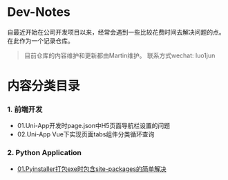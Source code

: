# Dev-Notes
自最近开始在公司开发项目以来，经常会遇到一些比较花费时间去解决问题的点。在此作为一个记录仓库。
> 目前仓库的内容维护和更新都由Martin维护。
> 联系方式wechat: luo1jun

# **内容分类目录**
### 1. 前端开发
- 01.Uni-App开发时page.json中H5页面导航栏设置的问题
- 02.Uni-App Vue下实现页面tabs组件分类循环查询
### 2. Python Application
- [01.Pyinstaller打包exe时包含site-packages的简单解决](Frontend/)
